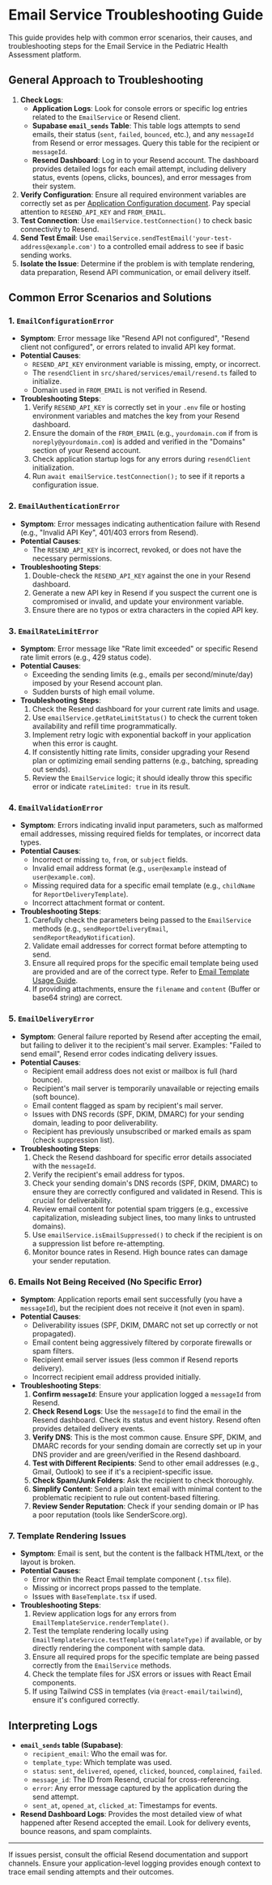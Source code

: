 # Email Service Troubleshooting Guide

This guide provides help with common error scenarios, their causes, and troubleshooting steps for the Email Service in the Pediatric Health Assessment platform.

## General Approach to Troubleshooting

1.  **Check Logs**: 
    *   **Application Logs**: Look for console errors or specific log entries related to the `EmailService` or Resend client.
    *   **Supabase `email_sends` Table**: This table logs attempts to send emails, their status (`sent`, `failed`, `bounced`, etc.), and any `messageId` from Resend or error messages. Query this table for the recipient or `messageId`.
    *   **Resend Dashboard**: Log in to your Resend account. The dashboard provides detailed logs for each email attempt, including delivery status, events (opens, clicks, bounces), and error messages from their system.
2.  **Verify Configuration**: Ensure all required environment variables are correctly set as per [Application Configuration document](mdc:docs/configuration.md). Pay special attention to `RESEND_API_KEY` and `FROM_EMAIL`.
3.  **Test Connection**: Use `emailService.testConnection()` to check basic connectivity to Resend.
4.  **Send Test Email**: Use `emailService.sendTestEmail('your-test-address@example.com')` to a controlled email address to see if basic sending works.
5.  **Isolate the Issue**: Determine if the problem is with template rendering, data preparation, Resend API communication, or email delivery itself.

## Common Error Scenarios and Solutions

### 1. `EmailConfigurationError`

*   **Symptom**: Error message like "Resend API not configured", "Resend client not configured", or errors related to invalid API key format.
*   **Potential Causes**:
    *   `RESEND_API_KEY` environment variable is missing, empty, or incorrect.
    *   The `resendClient` in `src/shared/services/email/resend.ts` failed to initialize.
    *   Domain used in `FROM_EMAIL` is not verified in Resend.
*   **Troubleshooting Steps**:
    1.  Verify `RESEND_API_KEY` is correctly set in your `.env` file or hosting environment variables and matches the key from your Resend dashboard.
    2.  Ensure the domain of the `FROM_EMAIL` (e.g., `yourdomain.com` if from is `noreply@yourdomain.com`) is added and verified in the "Domains" section of your Resend account.
    3.  Check application startup logs for any errors during `resendClient` initialization.
    4.  Run `await emailService.testConnection();` to see if it reports a configuration issue.

### 2. `EmailAuthenticationError`

*   **Symptom**: Error messages indicating authentication failure with Resend (e.g., "Invalid API Key", 401/403 errors from Resend).
*   **Potential Causes**:
    *   The `RESEND_API_KEY` is incorrect, revoked, or does not have the necessary permissions.
*   **Troubleshooting Steps**:
    1.  Double-check the `RESEND_API_KEY` against the one in your Resend dashboard.
    2.  Generate a new API key in Resend if you suspect the current one is compromised or invalid, and update your environment variable.
    3.  Ensure there are no typos or extra characters in the copied API key.

### 3. `EmailRateLimitError`

*   **Symptom**: Error message like "Rate limit exceeded" or specific Resend rate limit errors (e.g., 429 status code).
*   **Potential Causes**:
    *   Exceeding the sending limits (e.g., emails per second/minute/day) imposed by your Resend account plan.
    *   Sudden bursts of high email volume.
*   **Troubleshooting Steps**:
    1.  Check the Resend dashboard for your current rate limits and usage.
    2.  Use `emailService.getRateLimitStatus()` to check the current token availability and refill time programmatically.
    3.  Implement retry logic with exponential backoff in your application when this error is caught.
    4.  If consistently hitting rate limits, consider upgrading your Resend plan or optimizing email sending patterns (e.g., batching, spreading out sends).
    5.  Review the `EmailService` logic; it should ideally throw this specific error or indicate `rateLimited: true` in its result.

### 4. `EmailValidationError`

*   **Symptom**: Errors indicating invalid input parameters, such as malformed email addresses, missing required fields for templates, or incorrect data types.
*   **Potential Causes**:
    *   Incorrect or missing `to`, `from`, or `subject` fields.
    *   Invalid email address format (e.g., `user@example` instead of `user@example.com`).
    *   Missing required data for a specific email template (e.g., `childName` for `ReportDeliveryTemplate`).
    *   Incorrect attachment format or content.
*   **Troubleshooting Steps**:
    1.  Carefully check the parameters being passed to the `EmailService` methods (e.g., `sendReportDeliveryEmail`, `sendReportReadyNotification`).
    2.  Validate email addresses for correct format before attempting to send.
    3.  Ensure all required props for the specific email template being used are provided and are of the correct type. Refer to [Email Template Usage Guide](mdc:docs/email-templates.md).
    4.  If providing attachments, ensure the `filename` and `content` (Buffer or base64 string) are correct.

### 5. `EmailDeliveryError`

*   **Symptom**: General failure reported by Resend after accepting the email, but failing to deliver it to the recipient's mail server. Examples: "Failed to send email", Resend error codes indicating delivery issues.
*   **Potential Causes**:
    *   Recipient email address does not exist or mailbox is full (hard bounce).
    *   Recipient's mail server is temporarily unavailable or rejecting emails (soft bounce).
    *   Email content flagged as spam by recipient's mail server.
    *   Issues with DNS records (SPF, DKIM, DMARC) for your sending domain, leading to poor deliverability.
    *   Recipient has previously unsubscribed or marked emails as spam (check suppression list).
*   **Troubleshooting Steps**:
    1.  Check the Resend dashboard for specific error details associated with the `messageId`.
    2.  Verify the recipient's email address for typos.
    3.  Check your sending domain's DNS records (SPF, DKIM, DMARC) to ensure they are correctly configured and validated in Resend. This is crucial for deliverability.
    4.  Review email content for potential spam triggers (e.g., excessive capitalization, misleading subject lines, too many links to untrusted domains).
    5.  Use `emailService.isEmailSuppressed()` to check if the recipient is on a suppression list before re-attempting.
    6.  Monitor bounce rates in Resend. High bounce rates can damage your sender reputation.

### 6. Emails Not Being Received (No Specific Error)

*   **Symptom**: Application reports email sent successfully (you have a `messageId`), but the recipient does not receive it (not even in spam).
*   **Potential Causes**:
    *   Deliverability issues (SPF, DKIM, DMARC not set up correctly or not propagated).
    *   Email content being aggressively filtered by corporate firewalls or spam filters.
    *   Recipient email server issues (less common if Resend reports delivery).
    *   Incorrect recipient email address provided initially.
*   **Troubleshooting Steps**:
    1.  **Confirm `messageId`**: Ensure your application logged a `messageId` from Resend.
    2.  **Check Resend Logs**: Use the `messageId` to find the email in the Resend dashboard. Check its status and event history. Resend often provides detailed delivery events.
    3.  **Verify DNS**: This is the most common cause. Ensure SPF, DKIM, and DMARC records for your sending domain are correctly set up in your DNS provider and are green/verified in the Resend dashboard.
    4.  **Test with Different Recipients**: Send to other email addresses (e.g., Gmail, Outlook) to see if it's a recipient-specific issue.
    5.  **Check Spam/Junk Folders**: Ask the recipient to check thoroughly.
    6.  **Simplify Content**: Send a plain text email with minimal content to the problematic recipient to rule out content-based filtering.
    7.  **Review Sender Reputation**: Check if your sending domain or IP has a poor reputation (tools like SenderScore.org).

### 7. Template Rendering Issues

*   **Symptom**: Email is sent, but the content is the fallback HTML/text, or the layout is broken.
*   **Potential Causes**:
    *   Error within the React Email template component (`.tsx` file).
    *   Missing or incorrect props passed to the template.
    *   Issues with `BaseTemplate.tsx` if used.
*   **Troubleshooting Steps**:
    1.  Review application logs for any errors from `EmailTemplateService.renderTemplate()`.
    2.  Test the template rendering locally using `EmailTemplateService.testTemplate(templateType)` if available, or by directly rendering the component with sample data.
    3.  Ensure all required props for the specific template are being passed correctly from the `EmailService` methods.
    4.  Check the template files for JSX errors or issues with React Email components.
    5.  If using Tailwind CSS in templates (via `@react-email/tailwind`), ensure it's configured correctly.

## Interpreting Logs

*   **`email_sends` table (Supabase)**:
    *   `recipient_email`: Who the email was for.
    *   `template_type`: Which template was used.
    *   `status`: `sent`, `delivered`, `opened`, `clicked`, `bounced`, `complained`, `failed`.
    *   `message_id`: The ID from Resend, crucial for cross-referencing.
    *   `error`: Any error message captured by the application during the send attempt.
    *   `sent_at`, `opened_at`, `clicked_at`: Timestamps for events.
*   **Resend Dashboard Logs**: Provides the most detailed view of what happened after Resend accepted the email. Look for delivery events, bounce reasons, and spam complaints.

---

If issues persist, consult the official Resend documentation and support channels. Ensure your application-level logging provides enough context to trace email sending attempts and their outcomes. 